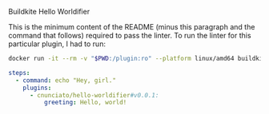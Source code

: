 Buildkite Hello Worldifier

This is the minimum content of the README (minus this paragraph and the command that follows) required to pass the linter. To run the linter for this particular plugin, I had to run:

```bash
docker run -it --rm -v "$PWD:/plugin:ro" --platform linux/amd64 buildkite/plugin-linter --id cnunciato/hello-worldifier
```

```yml
steps:
  - command: echo "Hey, girl."
    plugins:
      - cnunciato/hello-worldifier#v0.0.1:
          greeting: Hello, world!
```